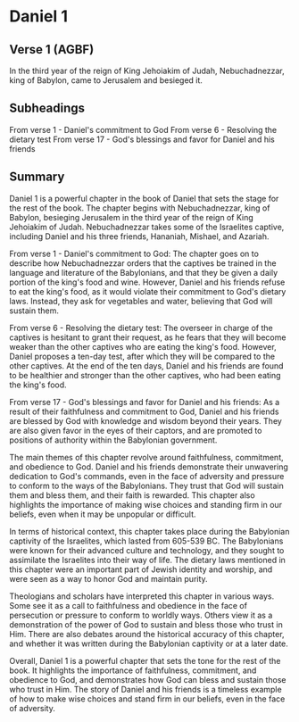 # Daniel 1

## Verse 1 (AGBF)

In the third year of the reign of King Jehoiakim of Judah, Nebuchadnezzar, king of Babylon, came to Jerusalem and besieged it.

## Subheadings

From verse 1 - Daniel's commitment to God
From verse 6 - Resolving the dietary test
From verse 17 - God's blessings and favor for Daniel and his friends

## Summary

Daniel 1 is a powerful chapter in the book of Daniel that sets the stage for the rest of the book. The chapter begins with Nebuchadnezzar, king of Babylon, besieging Jerusalem in the third year of the reign of King Jehoiakim of Judah. Nebuchadnezzar takes some of the Israelites captive, including Daniel and his three friends, Hananiah, Mishael, and Azariah.

From verse 1 - Daniel's commitment to God:
The chapter goes on to describe how Nebuchadnezzar orders that the captives be trained in the language and literature of the Babylonians, and that they be given a daily portion of the king's food and wine. However, Daniel and his friends refuse to eat the king's food, as it would violate their commitment to God's dietary laws. Instead, they ask for vegetables and water, believing that God will sustain them.

From verse 6 - Resolving the dietary test:
The overseer in charge of the captives is hesitant to grant their request, as he fears that they will become weaker than the other captives who are eating the king's food. However, Daniel proposes a ten-day test, after which they will be compared to the other captives. At the end of the ten days, Daniel and his friends are found to be healthier and stronger than the other captives, who had been eating the king's food.

From verse 17 - God's blessings and favor for Daniel and his friends:
As a result of their faithfulness and commitment to God, Daniel and his friends are blessed by God with knowledge and wisdom beyond their years. They are also given favor in the eyes of their captors, and are promoted to positions of authority within the Babylonian government.

The main themes of this chapter revolve around faithfulness, commitment, and obedience to God. Daniel and his friends demonstrate their unwavering dedication to God's commands, even in the face of adversity and pressure to conform to the ways of the Babylonians. They trust that God will sustain them and bless them, and their faith is rewarded. This chapter also highlights the importance of making wise choices and standing firm in our beliefs, even when it may be unpopular or difficult.

In terms of historical context, this chapter takes place during the Babylonian captivity of the Israelites, which lasted from 605-539 BC. The Babylonians were known for their advanced culture and technology, and they sought to assimilate the Israelites into their way of life. The dietary laws mentioned in this chapter were an important part of Jewish identity and worship, and were seen as a way to honor God and maintain purity.

Theologians and scholars have interpreted this chapter in various ways. Some see it as a call to faithfulness and obedience in the face of persecution or pressure to conform to worldly ways. Others view it as a demonstration of the power of God to sustain and bless those who trust in Him. There are also debates around the historical accuracy of this chapter, and whether it was written during the Babylonian captivity or at a later date.

Overall, Daniel 1 is a powerful chapter that sets the tone for the rest of the book. It highlights the importance of faithfulness, commitment, and obedience to God, and demonstrates how God can bless and sustain those who trust in Him. The story of Daniel and his friends is a timeless example of how to make wise choices and stand firm in our beliefs, even in the face of adversity.